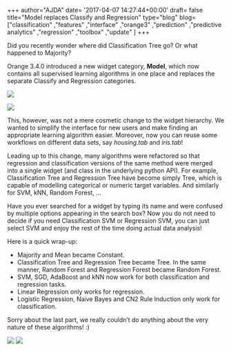+++
author="AJDA"
date= '2017-04-07 14:27:44+00:00'
draft= false
title="Model replaces Classify and Regression"
type="blog"
blog=["classification" ,"features" ,"interface" ,"orange3" ,"prediction" ,"predictive  analytics" ,"regression" ,"toolbox" ,"update" ]
+++

Did you recently wonder where did Classification Tree go? Or what happened to Majority?

Orange 3.4.0 introduced a new widget category, **Model**, which now contains all supervised learning algorithms in one place and replaces the separate Classify and Regression categories.

![](/images/2017/04/Screen-Shot-2017-04-07-at-15.51.36.png)

![](/images/2017/04/Screen-Shot-2017-04-07-at-15.41.12.png)

This, however, was not a mere cosmetic change to the widget hierarchy. We wanted to simplify the interface for new users and make finding an appropriate learning algorithm easier. Moreover, now you can reuse some workflows on different data sets, say _housing.tab_ and _iris.tab_!

Leading up to this change, many algorithms were refactored so that regression and classification versions of the same method were merged into a single widget (and class in the underlying python API). For example, Classification Tree and Regression Tree have become simply Tree, which is capable of modelling categorical or numeric target variables. And similarly for SVM, kNN, Random Forest, …

Have you ever searched for a widget by typing its name and were confused by multiple options appearing in the search box? Now you do not need to decide if you need Classification SVM or Regression SVM, you can just select SVM and enjoy the rest of the time doing actual data analysis!



Here is a quick wrap-up:

* Majority and Mean became Constant.
* Classification Tree and Regression Tree became Tree. In the same manner, Random Forest and Regression Forest became Random Forest.
* SVM, SGD, AdaBoost and kNN now work for both classification and regression tasks.
* Linear Regression only works for regression.
* Logistic Regression, Naive Bayes and CN2 Rule Induction only work for classification.

Sorry about the last part, we really couldn’t do anything about the very nature of these algorithms! :)



![](/images/2017/04/Screen-Shot-2017-04-07-at-15.51.12.png)
![](/images/2017/04/Screen-Shot-2017-04-07-at-15.45.21.png)



